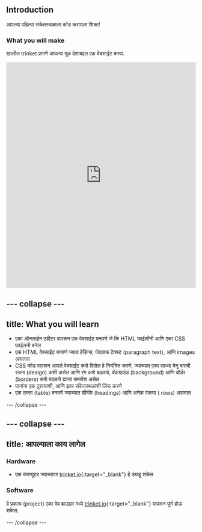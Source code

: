 ## Introduction

आपल्या पहिल्या संकेतस्थळाला कोड करायला शिका!

### What you will make

खालील trinket प्रमाणे आपल्या मूळ देशाबद्दल एक वेबसाईट बनवा.

<div class="scratch-preview">
  <iframe src="https://trinket.io/embed/html/8d5e6e8aad" width="100%" height="600" frameborder="0" marginwidth="0" marginheight="0" allowfullscreen></iframe>
</div>

## \--- collapse \---

## title: What you will learn

+ एका ऑनलाईन एडीटर वापरून एक वेबसाईट बनवणे जे कि HTML फाईलींनी आणि एका CSS फाईलनी बनेल
+ एक HTML वेबसाईट बनवणे ज्यात हेडिंग्स, पॅराग्राफ टेक्स्ट (paragraph text), आणि images असतात
+ CSS कोड वापरून आपले वेबसाईट कसे दिसेल हे नियंत्रित करणे, ज्याच्यात एका साध्या मेनू बारची रचना (design) कशी असेल आणि रंग कशे बदलावे, बॅकग्राउंड (background) आणि बॉर्डर (borders) कशे बदलावे ह्याचा समावेश असेल
+ पानांना एक दुसऱ्याशी, आणि इतर संकेतस्थळांशी लिंक करणे
+ एक तक्ता (table) बनवणे ज्याच्यात शीर्षके (headings) आणि अनेक पंक्त्या ( rows) असतात

\--- /collapse \---

## \--- collapse \---

## title: आपल्याला काय लागेल

### Hardware

+ एक कंपप्यूटर ज्याच्यावर [trinket.io](https://trinket.io){:target="_blank"} हे उघडू शकेल

### Software

हे प्रकल्प (project) एका वेब ब्राउझर मध्ये [trinket.io](https://trinket.io){:target="_blank"} वापरून पूर्ण होऊ शकेल.

\--- /collapse \---